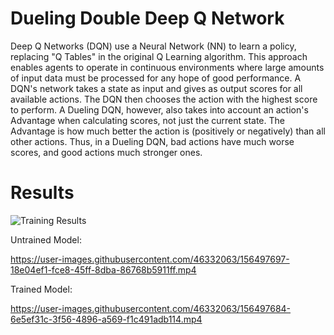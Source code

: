 # Dueling Double Deep Q Network
Deep Q Networks (DQN) use a Neural Network (NN) to learn a policy, replacing "Q Tables" in the original Q Learning algorithm. This approach enables agents to operate in continuous environments where large amounts of input data must be processed for any hope of good performance. A DQN's network takes a state as input and gives as output scores for all available actions. The DQN then chooses the action with the highest score to perform. A Dueling DQN, however, also takes into account an action's Advantage when calculating scores, not just the current state. The Advantage is how much better the action is (positively or negatively) than all other actions. Thus, in a Dueling DQN, bad actions have much worse scores, and good actions much stronger ones.

# Results

![Training Results]()

Untrained Model:

https://user-images.githubusercontent.com/46332063/156497697-18e04ef1-fce8-45ff-8dba-86768b5911ff.mp4

Trained Model:

https://user-images.githubusercontent.com/46332063/156497684-6e5ef31c-3f56-4896-a569-f1c491adb114.mp4

